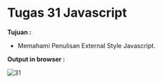 # Tugas 31 Javascript

<b>Tujuan : </b>
<ul>
  <li>Memahami Penulisan External Style Javascript.</li>
</ul>

<b>Output in browser : </b>

![31](https://user-images.githubusercontent.com/92837751/184478413-f72335ca-40ac-4467-8c42-9bf99a4f4ef3.jpg)
